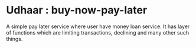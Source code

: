 # Udhaar : buy-now-pay-later
      
A simple pay later service where user have money loan service. 
It has layer of functions which are limiting transactions, declining and many other such things.
